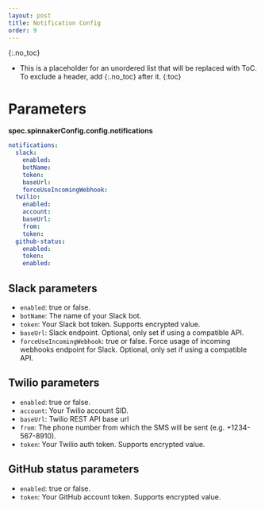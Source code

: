```yaml
---
layout: post
title: Notification Config
order: 9
---
```


{:.no_toc}
* This is a placeholder for an unordered list that will be replaced with ToC. To exclude a header, add {:.no_toc} after it.
{:toc}

# Parameters

**spec.spinnakerConfig.config.notifications**

```yaml
notifications:
  slack:
    enabled:
    botName:
    token:
    baseUrl:
    forceUseIncomingWebhook:
  twilio:
    enabled:
    account:
    baseUrl:
    from:
    token:
  github-status:
    enabled:
    token:
    enabled:
```

## Slack parameters

- `enabled`: true or false.
- `botName`: The name of your Slack bot.
- `token`: Your Slack bot token. Supports encrypted value.
- `baseUrl`: Slack endpoint. Optional, only set if using a compatible API.
- `forceUseIncomingWebhook`: true or false. Force usage of incoming webhooks endpoint for Slack. Optional, only set if using a compatible API.

## Twilio parameters

- `enabled`: true or false.
- `account`: Your Twilio account SID.
- `baseUrl`: Twilio REST API base url
- `from`: The phone number from which the SMS will be sent (e.g. +1234-567-8910).
- `token`: Your Twilio auth token. Supports encrypted value.

## GitHub status parameters

- `enabled`: true or false.
- `token`: Your GitHub account token. Supports encrypted value.
